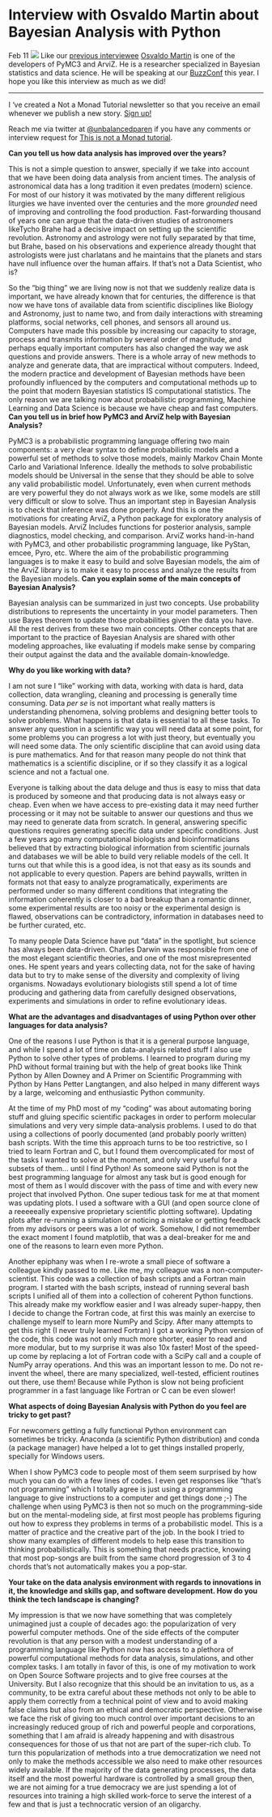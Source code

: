 # Interview with Osvaldo Martin about Bayesian Analysis with Python

Feb 11
![](https://cdn-images-1.medium.com/max/716/1*NpQf9G3ZdnMXLT-QT3sErQ.jpeg)
Like our [previous interviewee](https://notamonadtutorial.com/inteview-with-thomas-wiecki-about-probabilistic-programming-and-pymc-66a12b6f3f2e) [Osvaldo Martin](https://twitter.com/aloctavodia) is one of the developers of PyMC3 and ArviZ. He is a researcher specialized in Bayesian statistics and data science. He will be speaking at our [BuzzConf](https://github.com/lambdaclass/buzzconf) this year. I hope you like this interview as much as we did!
*************
I ‘ve created a Not a Monad Tutorial newsletter so that you receive an email whenever we publish a new story. [Sign up!](https://mailchi.mp/9302d4f60de9/not-a-monad-tutorial)

Reach me via twitter at [@unbalancedparen](https://twitter.com/unbalancedparen) if you have any comments or interview request for [This is not a Monad tutorial](https://medium.com/this-is-not-a-monad-tutorial/).

**Can you tell us how data analysis has improved over the years?**

This is not a simple question to answer, specially if we take into account that we have been doing data analysis from ancient times. The analysis of astronomical data has a long tradition it even predates (modern) science. For most of our history it was motivated by the many different religious liturgies we have invented over the centuries and the more _grounded_ need of improving and controlling the food production. Fast-forwarding thousand of years one can argue that the data-driven studies of astronomers likeTycho Brahe had a decisive impact on setting up the scientific revolution. Astronomy and astrology were not fully separated by that time, but Brahe, based on his observations and experience already thought that astrologists were just charlatans and he maintains that the planets and stars have null influence over the human affairs. If that’s not a Data Scientist, who is?

So the “big thing” we are living now is not that we suddenly realize data is important, we have already known that for centuries, the difference is that now we have tons of available data from scientific disciplines like Biology and Astronomy, just to name two, and from daily interactions with streaming platforms, social networks, cell phones, and sensors all around us. Computers have made this possible by increasing our capacity to storage, process and transmits information by several order of magnitude, and perhaps equally important computers has also changed the way we ask questions and provide answers. There is a whole array of new methods to analyze and generate data, that are impractical without computers. Indeed, the modern practice and development of Bayesian methods have been profoundly influenced by the computers and computational methods up to the point that modern Bayesian statistics IS computational statistics. The only reason we are talking now about probabilistic programming, Machine Learning and Data Science is because we have cheap and fast computers.
**Can you tell us in brief how PyMC3 and ArviZ help with Bayesian Analysis?**

PyMC3 is a probabilistic programming language offering two main components: a very clear syntax to define probabilistic models and a powerful set of methods to solve those models, mainly Markov Chain Monte Carlo and Variational Inference. Ideally the methods to solve probabilistic models should be Universal in the sense that they should be able to solve any valid probabilistic model. Unfortunately, even when current methods are very powerful they do not always work as we like, some models are still very difficult or slow to solve. Thus an important step in Bayesian Analysis is to check that inference was done properly. And this is one the motivations for creating ArviZ, a Python package for exploratory analysis of Bayesian models. ArviZ Includes functions for posterior analysis, sample diagnostics, model checking, and comparison. ArviZ works hand-in-hand with PyMC3, and other probabilistic programming language, like PyStan, emcee, Pyro, etc. Where the aim of the probabilistic programming languages is to make it easy to build and solve Bayesian models, the aim of the ArviZ library is to make it easy to process and analyze the results from the Bayesian models.
**Can you explain some of the main concepts of Bayesian Analysis?**

Bayesian analysis can be summarized in just two concepts. Use probability distributions to represents the uncertainty in your model parameters. Then use Bayes theorem to update those probabilities given the data you have. All the rest derives from these two main concepts. Other concepts that are important to the practice of Bayesian Analysis are shared with other modeling approaches, like evaluating if models make sense by comparing their output against the data and the available domain-knowledge.

**Why do you like working with data?**

I am not sure I “like” working with data, working with data is hard, data collection, data wrangling, cleaning and processing is generally time consuming. Data _per se_ is not important what really matters is understanding phenomena, solving problems and designing better tools to solve problems. What happens is that data is essential to all these tasks. To answer any question in a scientific way you will need data at some point, for some problems you can progress a lot with just theory, but eventually you will need some data. The only scientific discipline that can avoid using data is pure mathematics. And for that reason many people do not think that mathematics is a scientific discipline, or if so they classify it as a logical science and not a factual one.

Everyone is talking about the data deluge and thus is easy to miss that data is produced by someone and that producing data is not always easy or cheap. Even when we have access to pre-existing data it may need further processing or it may not be suitable to answer our questions and thus we may need to generate data from scratch. In general, answering specific questions requires generating specific data under specific conditions. Just a few years ago many computational biologists and bioinformaticians believed that by extracting biological information from scientific journals and databases we will be able to build very reliable models of the cell. It turns out that while this is a good idea, is not that easy as its sounds and not applicable to every question. Papers are behind paywalls, written in formats not that easy to analyze programatically, experiments are performed under so many different conditions that integrating the information coherently is closer to a bad breakup than a romantic dinner, some experimental results are too noisy or the experimental design is flawed, observations can be contradictory, information in databases need to be further curated, etc.

To many people Data Science have put “data” in the spotlight, but science has always been data-driven. Charles Darwin was responsible from one of the most elegant scientific theories, and one of the most misrepresented ones. He spent years and years collecting data, not for the sake of having data but to try to make sense of the diversity and complexity of living organisms. Nowadays evolutionary biologists still spend a lot of time producing and gathering data from carefully designed observations, experiments and simulations in order to refine evolutionary ideas.

**What are the advantages and disadvantages of using Python over other languages for data analysis?**

One of the reasons I use Python is that it is a general purpose language, and while I spend a lot of time on data-analysis related stuff I also use Python to solve other types of problems. I learned to program during my PhD without formal training but with the help of great books like Think Python by Allen Downey and A Primer on Scientific Programming with Python by Hans Petter Langtangen, and also helped in many different ways by a large, welcoming and enthusiastic Python community.

At the time of my PhD most of my “coding” was about automating boring stuff and gluing specific scientific packages in order to perform molecular simulations and very very simple data-analysis problems. I used to do that using a collections of poorly documented (and probably poorly written) bash scripts. With the time this approach turns to be too restrictive, so I tried to learn Fortran and C, but I found them overcomplicated for most of the tasks I wanted to solve at the moment, and only very useful for a subsets of them… until I find Python! As someone said Python is not the best programming language for almost any task but is good enough for most of them as I would discover with the pass of time and with every new project that involved Python. One super tedious task for me at that moment was updating plots. I used a software with a GUI (and open source clone of a reeeeeally expensive proprietary scientific plotting software). Updating plots after re-running a simulation or noticing a mistake or getting feedback from my advisors or peers was a lot of work. Somehow, I did not remember the exact moment I found matplotlib, that was a deal-breaker for me and one of the reasons to learn even more Python.

Another epiphany was when I re-wrote a small piece of software a colleague kindly passed to me. Like me, my colleague was a non-computer-scientist. This code was a collection of bash scripts and a Fortran main program. I started with the bash scripts, instead of running several bash scripts I unified all of them into a collection of coherent Python functions. This already make my workflow easier and I was already super-happy, then I decide to change the Fortran code, at first this was mainly an exercise to challenge myself to learn more NumPy and Scipy. After many attempts to get this right (I never truly learned Fortran) I got a working Python version of the code, this code was not only much more shorter, easier to read and more modular, but to my surprise it was also 10x faster! Most of the speed-up come by replacing a lot of Fortran code with a SciPy call and a couple of NumPy array operations. And this was an important lesson to me. Do not re-invent the wheel, there are many specialized, well-tested, efficient routines out there, use them! Because while Python is slow not being proficient programmer in a fast language like Fortran or C can be even slower!

**What aspects of doing Bayesian Analysis with Python do you feel are tricky to get past?**

For newcomers getting a fully functional Python environment can sometimes be tricky. Anaconda (a scientific Python distribution) and conda (a package manager) have helped a lot to get things installed properly, specially for Windows users.

When I show PyMC3 code to people most of them seem surprised by how much you can do with a few lines of codes. I even get responses like “that’s not programming” which I totally agree is just using a programming language to give instructions to a computer and get things done ;-) The challenge when using PyMC3 is then not so much on the programming-side but on the mental-modeling side, at first most people has problems figuring out how to express they problems in terms of a probabilistic model. This is a matter of practice and the creative part of the job. In the book I tried to show many examples of different models to help ease this transition to thinking probabilistically. This is something that needs practice, knowing that most pop-songs are built from the same chord progression of 3 to 4 chords that’s not automatically makes you a pop-star.

**Your take on the data analysis environment with regards to innovations in it, the knowledge and skills gap, and software development. How do you think the tech landscape is changing?**

My impression is that we now have something that was completely unimagined just a couple of decades ago: the popularization of very powerful computer methods. One of the side effects of the computer revolution is that any person with a modest understanding of a programming language like Python now has access to a plethora of powerful computational methods for data analysis, simulations, and other complex tasks. I am totally in favor of this, is one of my motivation to work on Open Source Software projects and to give free courses at the University. But I also recognize that this should be an invitation to us, as a community, to be extra careful about these methods not only to be able to apply them correctly from a technical point of view and to avoid making false claims but also from an ethical and democratic perspective. Otherwise we face the risk of giving too much control over important decisions to an increasingly reduced group of rich and powerful people and corporations, something that I am afraid is already happening and with disastrous consequences for those of us that not are part of the super-rich club. To turn this popularization of methods into a true democratization we need not only to make the methods accessible we also need to make other resources widely available. If the majority of the data generating processes, the data itself and the most powerful hardware is controlled by a small group then, we are not aiming for a true democracy we are just spending a lot of resources into training a high skilled work-force to serve the interest of a few and that is just a technocratic version of an oligarchy.
